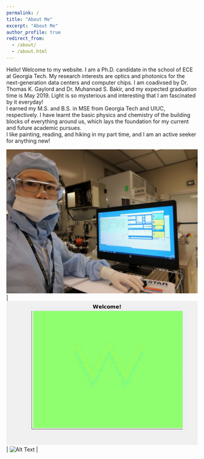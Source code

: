 ```yaml
---
permalink: /
title: "About Me"
excerpt: "About Me"
author_profile: true
redirect_from: 
  - /about/
  - /about.html
---
```


Hello! Welcome to my website. I am a Ph.D. candidate in the school of ECE at Georgia Tech. My research interests are optics and photonics for the next-generation data centers and computer chips. I am coadivsed by Dr. Thomas K. Gaylord and Dr. Muhannad S. Bakir, and my expected graduation time is May 2019. Light is so mysterious and interesting that I am fascinated by it everyday!<br/>
I earned my M.S. and B.S. in MSE from Georgia Tech and UIUC, respectively. I have learnt the basic physics and chemistry of the building blocks of everything around us, which lays the foundation for my current and future academic pursues. <br/>
I like painting, reading, and hiking in my part time, and I am an active seeker for anything new!


![Alt Text](https://github.com/congshanwan/congshanwan.github.io/raw/master/images/fig_tystar.jpg)  | ![Alt Text](https://github.com/congshanwan/congshanwan.github.io/raw/master/files/Wan_fdtd.gif)  |
![Alt Text](https://github.com/congshanwan/congshanwan.github.io/raw/master/images/fig_JEOL.jpg) |

